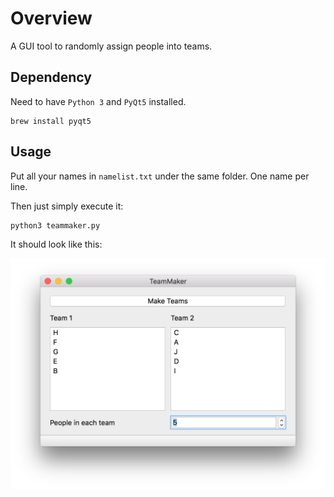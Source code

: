 # Overview
A GUI tool to randomly assign people into teams.
## Dependency
Need to have ``Python 3`` and ``PyQt5`` installed.
```
brew install pyqt5
```
## Usage
Put all your names in ``namelist.txt`` under the same folder. One name per line.

Then just simply execute it:
```
python3 teammaker.py
```
It should look like this:

![img](https://raw.githubusercontent.com/XIAZY/TeamMaker/master/screenshot.png)
